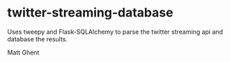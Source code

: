 # twitter-streaming-database
Uses tweepy and Flask-SQLAlchemy to parse the twitter streaming api and database the results.

Matt Ghent

